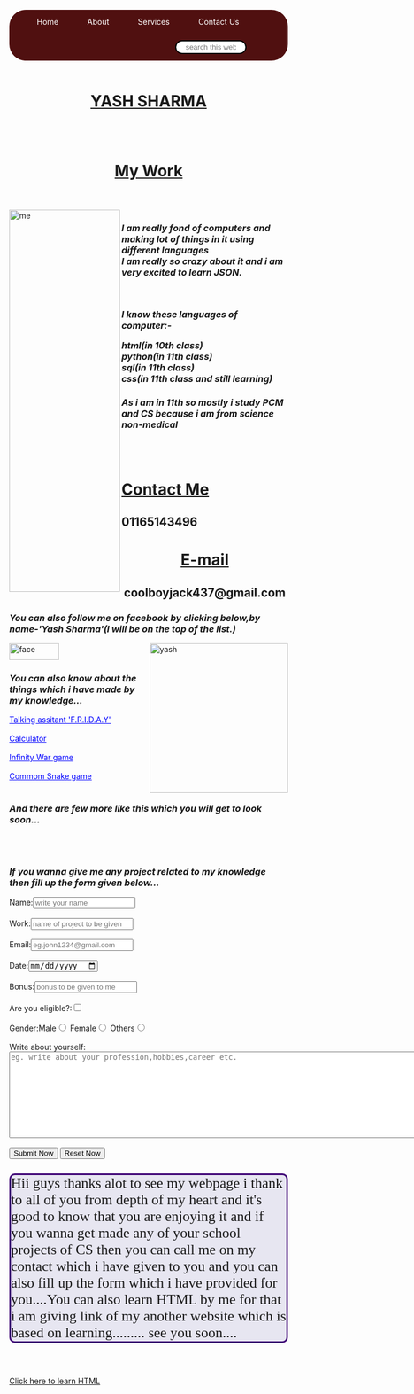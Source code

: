 <!DOCTYPE html>
<html>
<head>
	<title>Programmer</title>
	<style>
		/*#baby{
			background-image: url('https://i.ibb.co/LkSd98N/me.jpg');
			background-repeat: no-repeat;
			background-position: center;
		}*/
		#yash{
			border: 3px solid rgb(64, 6, 119);
			padding: 23px, 56px, 34px, 79px;
			border-radius: 10px;
			background-color: rgb(231, 230, 241);
			font-weight: solid;
			font-family: cursive;
			font-size: 23px;
			font-size: 26px;
		}
		#form li{
			list-style: none;
		}
		h1{
			text-decoration: underline;
		}
    .navbar{
    		background-color: #501010;
    		border-radius: 30px;
    }
    .navbar li{
    		float: left;
    		list-style: none;
    		margin: 13px 20px;
    }
    .navbar input{
    		border: 2px solid black;
    		border-radius: 14px;
    		padding: 3px 17px;
    		width: 129px;
    }
    .navbar ul{
    		overflow: auto;
    }
    .navbar li a{
    		padding: 3px 3px;
    		text-decoration: none;
    		color: white;
    		margin: 3px 3px;
    }
    .navbar li a:hover{
    		color: red;
    }
    .search{
    		float: right;
    		color: white;
    		padding: 12px 75px;
    }
    .but{
    		color: blue;
    }
    /*.ab{
    background-image: url('https://ibb.co/BzL2Ttn');
    height: 690px;
    width: 200px;
    float: left;
    }*/
    </style>
</head>
<body id="baby">
	<header>
		<nav class="navbar">
			<ul>
				<li><a href="#">Home</a></li>
				<li><a href="#">About</a></li>
				<li><a href="#">Services</a></li>
				<li><a href="#">Contact Us</a></li>
				<div class="search">
				<input type="text" name="search" id="search" placeholder="search this website">
			</div>
			</ul>
		</nav>
	</header>
</head>
<!-- <img src="https://i.ibb.co/ZJ8dZyR/yash.jpg" alt="yash" align="center"> -->
<h1 align="center">YASH SHARMA</h1> 
<br>
<br>
<h1 align="center">My Work</h1> 
<br>
<br>
<img src="https://i.ibb.co/LkSd98N/me.jpg" alt="me" border="0" height="690" width="200" align="left">
<h3 class="ab"><I>I am really fond of computers and making lot of things in it using different languages<br>I am really so crazy about it and i am very excited to learn JSON.</I></h3>
<br>
<h3><I>I know these languages of computer:-<br>
<ul id="form">
<li>html(in 10th class)</li>
<li>python(in 11th class)</li>
<li>sql(in 11th class)</li>
<li>css(in 11th class and still learning)</li>
</ul></h3></I>
<h3><I>As i am in 11th so mostly i study PCM and CS because i am from science non-medical</h3></I>
<br>
<br>
<h1 align="left">Contact Me</h1>
<h2>01165143496</h2>
<h1 align="center">E-mail</h1>
<h2 align="center">coolboyjack437@gmail.com</h2>
<h3><I>You can also follow me on facebook by clicking below,by name-'Yash Sharma'(I will be on the top of the list.)</I></h3>
<a href="https://www.facebook.com/" target="_blank">
	<img src="https://i.ibb.co/hZjGN0K/face.jpg" alt="face" border="0" height="30" width="90">
</a>
<img src="https://i.ibb.co/ZJ8dZyR/yash.jpg" alt="yash" border="0" align="right" height="270" width="250">
<h3><I>You can also know about the things which i have made by my knowledge...</I></h3>
<a href="https://drive.google.com/file/d/129x3SvsZ1DqUEww58_ldy-1pbBWfxqns/view?usp=sharing" target="_blank" class="but">Talking assitant 'F.R.I.D.A.Y'</a><br>
<br>
<a href="https://drive.google.com/file/d/1xlF-Z-MX2LEip0kuT9nJZ237b7SqfwAI/view?usp=sharing" target="_blank" class="but">Calculator</a>
<br>
<br>
<a href="https://drive.google.com/file/d/1JJzADL0KYzMSn8QqLJlxONu4Ch9V21id/view?usp=sharing" target="_blank" class="but">Infinity War game</a>
<br>
<br>
<a href="https://drive.google.com/file/d/1ilKnKyxh6y1AauC_ucCkqrFJ0eFObVch/view?usp=sharing" target="_blank" class="but">Commom Snake game</a>
<br>
<br>
<h3><I>And there are few more like this which you will get to look soon...</I></h3>
<br>
<br>
<h3><I>If you wanna give me any project related to my knowledge then fill up the form given below...</I></h3>
<div>
	Name:<input type="text" name="myName" placeholder="write your name">
</div>
<br>
<div>
	Work:<input type="text" name="myWork" placeholder="name of project to be given">
</div>
<br>
<div>
	Email:<input type="Email" name="myEmail" placeholder="eg.john1234@gmail.com">
</div>
<br>
<div>
	Date:<input type="date" name="myDate">
</div>
<br>
<div>
	Bonus:<input type="number" name="mynumber" placeholder="bonus to be given to me">
</div>
<br>
<div>
	Are you eligible?:<input type="checkbox" name="myEligibility">
</div>
<br>
<div>
	Gender:Male<input type="radio" name="myGender"> Female<input type="radio" name="myGender"> Others<input type="radio" name="myGender">
</div>
<br>
<div>
	Write about yourself:<br><textarea name="myText" cols="90" rows="10" placeholder="eg. write about your profession,hobbies,career etc."></textarea>
</div>
<br>
<div>
	<input type="submit" value="Submit Now">
	<input type="reset" value="Reset Now">
</div>
<p id="yash">Hii guys thanks alot to see my webpage i thank to all of you from depth of my heart and it's good to know that you are enjoying it and if you wanna get made any of your school projects of CS then you can call me on my contact which i have given to you and you can also fill up the form which i have provided for you....You can also learn HTML by me for that i am giving link of my another website which is based on learning......... see you soon....</p>
<br>
<br>
<a href="" target="_blank" class="but">Click here to learn HTML</a>
</body>
</html>

